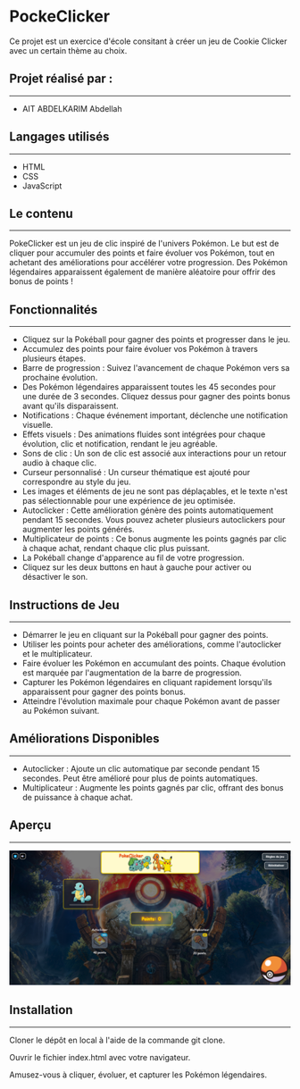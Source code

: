 # __PockeClicker__

Ce projet est un exercice d'école consitant à créer un jeu de Cookie Clicker avec un certain thème au choix.

## Projet réalisé par :
----------------------------

- AIT ABDELKARIM Abdellah

## Langages utilisés 
----------------------------

  - HTML 
  - CSS
  - JavaScript


## Le contenu
----------------------------

PokeClicker est un jeu de clic inspiré de l'univers Pokémon. Le but est de cliquer pour accumuler des points et faire évoluer vos Pokémon, tout en achetant des améliorations pour accélérer votre progression. Des Pokémon légendaires apparaissent également de manière aléatoire pour offrir des bonus de points !

## Fonctionnalités
----------------------------

- Cliquez sur la Pokéball pour gagner des points et progresser dans le jeu.
- Accumulez des points pour faire évoluer vos Pokémon à travers plusieurs étapes.
- Barre de progression : Suivez l'avancement de chaque Pokémon vers sa prochaine évolution.
- Des Pokémon légendaires apparaissent toutes les 45 secondes pour une durée de 3 secondes. Cliquez dessus pour gagner des points bonus avant qu'ils disparaissent.
- Notifications : Chaque événement important, déclenche une notification visuelle.
- Effets visuels : Des animations fluides sont intégrées pour chaque évolution, clic et notification, rendant le jeu agréable.
- Sons de clic : Un son de clic est associé aux interactions pour un retour audio à chaque clic.
- Curseur personnalisé : Un curseur thématique est ajouté pour correspondre au style du jeu.
- Les images et éléments de jeu ne sont pas déplaçables, et le texte n'est pas sélectionnable pour une expérience de jeu optimisée.
- Autoclicker : Cette amélioration génère des points automatiquement pendant 15 secondes. Vous pouvez acheter plusieurs autoclickers pour augmenter les points générés.
- Multiplicateur de points : Ce bonus augmente les points gagnés par clic à chaque achat, rendant chaque clic plus puissant.
- La Pokéball change d'apparence au fil de votre progression.
- Cliquez sur les deux buttons en haut à gauche pour activer ou désactiver le son.


## Instructions de Jeu
----------------------------

- Démarrer le jeu en cliquant sur la Pokéball pour gagner des points.
- Utiliser les points pour acheter des améliorations, comme l'autoclicker et le multiplicateur.
- Faire évoluer les Pokémon en accumulant des points. Chaque évolution est marquée par l'augmentation de la barre de progression.
- Capturer les Pokémon légendaires en cliquant rapidement lorsqu'ils apparaissent pour gagner des points bonus.
- Atteindre l'évolution maximale pour chaque Pokémon avant de passer au Pokémon suivant.


## Améliorations Disponibles
----------------------------

- Autoclicker : Ajoute un clic automatique par seconde pendant 15 secondes. Peut être amélioré pour plus de points automatiques.
- Multiplicateur : Augmente les points gagnés par clic, offrant des bonus de puissance à chaque achat.


## Aperçu
----------------------------

![Demo](media/items/gameplay.png)

## Installation
----------------------------

Cloner le dépôt en local à l'aide de la commande git clone.

Ouvrir le fichier index.html avec votre navigateur. 

Amusez-vous à cliquer, évoluer, et capturer les Pokémon légendaires.

